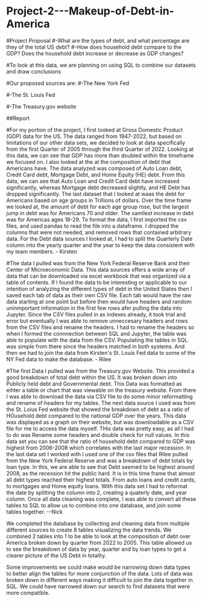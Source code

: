 # Project-2---Makeup-of-Debt-in-America

#Project Proposal
#-What are the types of debt, and what percentage are they of the total US debt?
#-How does household debt compare to the GDP? Does the household debt increase or decrease as GDP changes?

#To look at this data, we are planning on using SQL to combine our datasets and draw conclusions

#Our proposed sources are:
#-The New York Fed

#-The St. Louis Fed

#-The Treasury.gov website

##Report

#For my portion of the project, I first looked at Gross Domestic Product (GDP) data for the US.  The data ranged from 1947-2022, but based on limitations of our other data sets, we decided to look at data specifically from the first Quarter of 2005 through the third Quarter of 2022. Looking at this data, we can see that GDP has more than doubled within the timeframe we focused on.  I also looked at the at the composition of debt that Americans have.  The data analyzed was composed of Auto Loan debt, Credit Card debt, Mortgage Debt, and Home Equity (HE) debt.  From this data, we can see that Auto Loan and Credit Card debt have increased significantly, whereas Mortgage debt decreased slightly, and HE Debt has dropped significantly.  The last dataset that I looked at waas the debt for Americans based on age groups in Trillions of dollars.  Over the time frame we looked at, the amount of debt for each age group rose, but the largest jump in debt was for Americans 70 and older.  The samllest increase in debt was for Americas ages 18-29. To format the data, I first imported the csv files, and used pandas to read the file into a dataframe.  I dropped the columns that were not needed, and removed rows that contained arbitrary data.  For the Debt data sources I looked at, I had to split the Quarterly Date column into the yearly quarter and the year to keep the data consistent with my team members. - Kirsten

#The data I pulled was from the New York Federal Reserve Bank and their Center of Microeconomic Data. This data sources offers a wide array of data that can be downloaded via excel workbook that was organized via a table of contents. If I found the data to be interesting or applicable to our intention of analyzing the different types of debt in the United States then I saved each tab of data as their own CSV file. Each tab would have the raw data starting at one point but before then would have headers and random uninmportant information in the first few rows afer pulling the data into Jupyter. Since the CSV files pulled in as indexes already, it took trial and error but eventually I was able to remove unneccesary headers and rows from the CSV files and rename the headers. I had to rename the headers so when I formed the connnection between SQL and Jupyter, the table was able to populate with the data from the CSV. Populating the tables in SQL was simple from there since the headers matched in both systems. And then we had to join the data from Kirsten's St. Louis Fed data to some of the NY Fed data to make the database. - Rilee

#The first Data I pulled was from the Treasury.gov Website. This provided a good breakdown of total debt within the US. It was broken down into Publicly held debt and Governmental debt. This Data was formatted as eihter a table or chart that was viewable on the treasury website. From there I was able to download the data via CSV file to do some minor reformatting and rename of headers for my tables. The next data source I used was from the St. Loius Fed website that showed the breakdown of debt as a ratio of HOusehold debt compared to the national GDP over the years. This data was displayed as a graph on their website, but was downloadable as a CSV file for me to access the data myself. THis data was pretty easy, as all I had to do was Rename some headers and double check for null values. In this data set you can see that the ratio of household debt compared to GDP was highest from 2006-2008 which correlates with the last major recession. In the last data set I worked with I used one of the csv files that Rilee pulled from the New York Federal Reserve and was a breakdown of debt totals by loan type. In this, we are able to see that Debt seemed to be highest around 2008, as the recession hit the public hard. It is in this time frame that almost all debt types reached their highest totals. From auto loans and credit cards, to mortgages and Home equity loans. With this data set I had to reformat the date by splitting the column into 2, creating a quaterly date, and year column. Once all data cleaning was complete, I was able to convert all these tables to SQL to allow us to combine into one database, and join some tables together. --Nick


We completed the database by collecting and cleaning data from multiple different sources to create 8 tables visualizing the data trends. We combined 2 tables into 1 to be able to look at the composition of debt over America broken down by quarter from 2022 to 2005. This table allowed us to see the breakdown of data by year, quarter and by loan types to get a clearer picture of the US Debt in totality. 

Some improvements we could make would be narrowing down data types to better align the tables for more conjunction of the data. Lots of data was broken down in different ways making it difficult to join the data together in SQL. We could have narrowed down our search to find datasets that were more compatible. 
